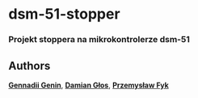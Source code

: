 # dsm-51-stopper

### Projekt stoppera na mikrokontrolerze dsm-51

## Authors

**[Gennadii Genin](https://github.com/GienekGenin)**, **[Damian Głos](https://www.facebook.com/dglos1)**, **[Przemysław Fyk](https://github.com/przemek.fyk)**
